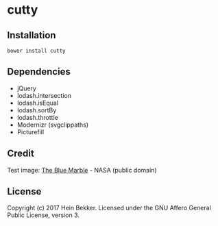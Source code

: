 # cutty

## Installation

```shell
bower install cutty
```

## Dependencies

* jQuery
* lodash.intersection
* lodash.isEqual
* lodash.sortBy
* lodash.throttle
* Modernizr (svgclippaths)
* Picturefill

## Credit

Test image: [The Blue Marble](https://www.nasa.gov/content/blue-marble-image-of-the-earth-from-apollo-17) - NASA (public domain)

## License

Copyright (c) 2017 Hein Bekker. Licensed under the GNU Affero General Public License, version 3.
